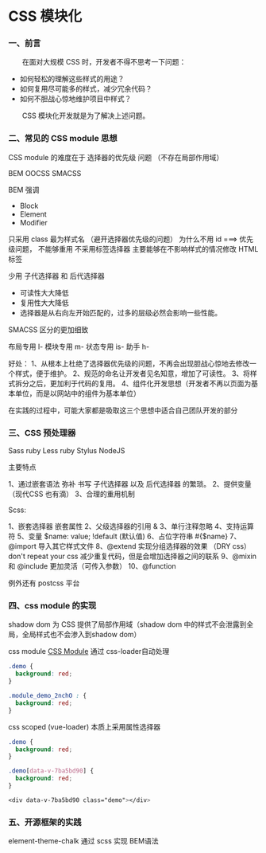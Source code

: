 # CSS 模块化

### 一、前言

  &emsp;&emsp;在面对大规模 CSS 时，开发者不得不思考一下问题：

  - 如何轻松的理解这些样式的用途？
  - 如何复用尽可能多的样式，减少冗余代码？
  - 如何不胆战心惊地维护项目中样式？

  &emsp;&emsp;CSS 模块化开发就是为了解决上述问题。

### 二、常见的 CSS module 思想

  CSS module 的难度在于 选择器的优先级 问题 （不存在局部作用域）

  BEM OOCSS SMACSS

  BEM 强调
  - Block
  - Element
  - Modifier

  只采用 class 最为样式名 （避开选择器优先级的问题）
  为什么不用 id ===> 优先级问题， 不能够重用
  不采用标签选择器 主要能够在不影响样式的情况修改 HTML 标签


  少用 子代选择器 和 后代选择器
  - 可读性大大降低
  - 复用性大大降低
  - 选择器是从右向左开始匹配的，过多的层级必然会影响一些性能。

  SMACSS 区分的更加细致

  布局专用 l-
  模块专用 m-
  状态专用 is-
  助手 h-

  好处：
  1、从根本上杜绝了选择器优先级的问题，不再会出现胆战心惊地去修改一个样式，便于维护。
  2、规范的命名让开发者见名知意，增加了可读性。
  3、将样式拆分之后，更加利于代码的复用。
  4、组件化开发思想（开发者不再以页面为基本单位，而是以网站中的组件为基本单位）

  在实践的过程中，可能大家都是吸取这三个思想中适合自己团队开发的部分

### 三、CSS 预处理器

  Sass ruby
  Less ruby
  Stylus  NodeJS

  主要特点

  1、通过嵌套语法 弥补 书写 子代选择器 以及 后代选择器 的繁琐。
  2、提供变量（现代CSS 也有滴）
  3、合理的重用机制

  Scss:

  1、嵌套选择器 嵌套属性
  2、父级选择器的引用 &
  3、单行注释忽略
  4、支持运算符
  5、变量 $name: value; !default (默认值)
  6、占位字符串 #{$name}
  7、@import 导入其它样式文件
  8、@extend 实现分组选择器的效果 （DRY css）don't repeat your css 减少重复代码，但是会增加选择器之间的联系
  9、@mixin 和 @include 更加灵活（可传入参数）
  10、@function

  例外还有 postcss 平台

### 四、css module 的实现

  shadow dom 为 CSS 提供了局部作用域（shadow dom 中的样式不会泄露到全局，全局样式也不会渗入到shadow dom）

  css module [CSS Module](https://glenmaddern.com/articles/css-modules) 通过 css-loader自动处理

```css
.demo {
  background: red;
}

.module_demo_2nchO : {
  background: red;
}  
```

  css scoped (vue-loader) 本质上采用属性选择器

```css
.demo {
  background: red;
}

.demo[data-v-7ba5bd90] {
  background: red;
}

<div data-v-7ba5bd90 class="demo"></div>
```

### 五、开源框架的实践

  element-theme-chalk 通过 scss 实现 BEM语法

  